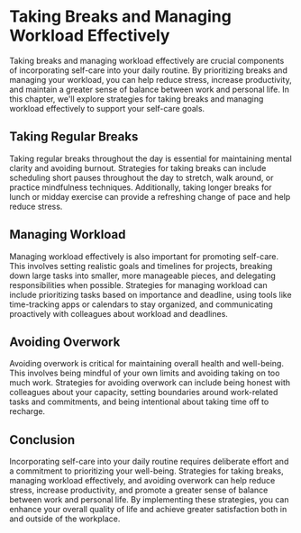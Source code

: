 Taking Breaks and Managing Workload Effectively
===========================================================================================================

Taking breaks and managing workload effectively are crucial components of incorporating self-care into your daily routine. By prioritizing breaks and managing your workload, you can help reduce stress, increase productivity, and maintain a greater sense of balance between work and personal life. In this chapter, we'll explore strategies for taking breaks and managing workload effectively to support your self-care goals.

Taking Regular Breaks
---------------------

Taking regular breaks throughout the day is essential for maintaining mental clarity and avoiding burnout. Strategies for taking breaks can include scheduling short pauses throughout the day to stretch, walk around, or practice mindfulness techniques. Additionally, taking longer breaks for lunch or midday exercise can provide a refreshing change of pace and help reduce stress.

Managing Workload
-----------------

Managing workload effectively is also important for promoting self-care. This involves setting realistic goals and timelines for projects, breaking down large tasks into smaller, more manageable pieces, and delegating responsibilities when possible. Strategies for managing workload can include prioritizing tasks based on importance and deadline, using tools like time-tracking apps or calendars to stay organized, and communicating proactively with colleagues about workload and deadlines.

Avoiding Overwork
-----------------

Avoiding overwork is critical for maintaining overall health and well-being. This involves being mindful of your own limits and avoiding taking on too much work. Strategies for avoiding overwork can include being honest with colleagues about your capacity, setting boundaries around work-related tasks and commitments, and being intentional about taking time off to recharge.

Conclusion
----------

Incorporating self-care into your daily routine requires deliberate effort and a commitment to prioritizing your well-being. Strategies for taking breaks, managing workload effectively, and avoiding overwork can help reduce stress, increase productivity, and promote a greater sense of balance between work and personal life. By implementing these strategies, you can enhance your overall quality of life and achieve greater satisfaction both in and outside of the workplace.
